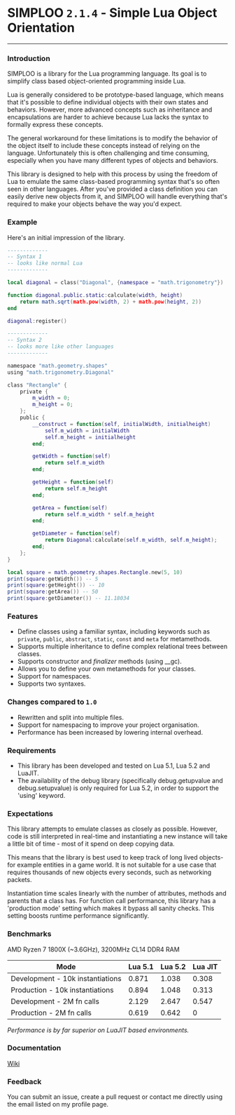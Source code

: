 # SIMPLOO `2.1.4` - Simple Lua Object Orientation
---

### Introduction
SIMPLOO is a library for the Lua programming language. Its goal is to simplify class based object-oriented programming inside Lua. 

Lua is generally considered to be prototype-based language, which means that it's possible to define individual objects with their own states and behaviors. However, more advanced concepts such as inheritance and encapsulations are harder to achieve because Lua lacks the syntax to formally express these concepts.

The general workaround for these limitations is to modify the behavior of the object itself to include these concepts instead of relying on the language. Unfortunately this is often challenging and time consuming, especially when you have many different types of objects and behaviors.

This library is designed to help with this process by using the freedom of Lua to emulate the same class-based programming syntax that's so often seen in other languages. After you've provided a class definition you can easily derive new objects from it, and SIMPLOO will handle everything that's required to make your objects behave the way you'd expect.

### Example

Here's an initial impression of the library.

```Lua
-------------
-- Syntax 1
-- looks like normal Lua
-------------

local diagonal = class("Diagonal", {namespace = "math.trigonometry"})

function diagonal.public.static:calculate(width, height)
    return math.sqrt(math.pow(width, 2) + math.pow(height, 2))
end

diagonal:register()

-------------
-- Syntax 2
-- looks more like other languages
-------------

namespace "math.geometry.shapes"
using "math.trigonometry.Diagonal"

class "Rectangle" {
    private {
        m_width = 0;
        m_height = 0;
    };
    public {
        __construct = function(self, initialWidth, initialheight)
            self.m_width = initialWidth
            self.m_height = initialheight
        end;

        getWidth = function(self)
            return self.m_width
        end;

        getHeight = function(self)
            return self.m_height
        end;

        getArea = function(self)
            return self.m_width * self.m_height
        end;

        getDiameter = function(self)
            return Diagonal:calculate(self.m_width, self.m_height);
        end;
    };
}

local square = math.geometry.shapes.Rectangle.new(5, 10)
print(square:getWidth()) -- 5
print(square:getHeight()) -- 10
print(square:getArea()) -- 50
print(square:getDiameter()) -- 11.18034
```

### Features

* Define classes using a familiar syntax, including keywords such as `private`, `public`, `abstract`, `static`, `const` and `meta` for metamethods.
* Supports multiple inheritance to define complex relational trees between classes.
* Supports constructor and *finalizer* methods (using __gc).
* Allows you to define your own metamethods for your classes.
* Support for namespaces.
* Supports two syntaxes.

### Changes compared to `1.0`
* Rewritten and split into multiple files.
* Support for namespacing to improve your project organisation.
* Performance has been increased by lowering internal overhead.

### Requirements
* This library has been developed and tested on Lua 5.1, Lua 5.2 and LuaJIT.
* The availability of the debug library (specifically debug.getupvalue and debug.setupvalue) is only required for Lua 5.2, in order to support the 'using' keyword. 

### Expectations
This library attempts to emulate classes as closely as possible. However, code is still interpreted in real-time and instantiating a new instance will take a little bit of time - most of it spend on deep copying data.

This means that the library is best used to keep track of long lived objects- for example entities in a game world. It is not suitable for a use case that requires thousands of new objects every seconds, such as networking packets.

Instantiation time scales linearly with the number of attributes, methods and parents that a class has. For function call performance, this library has a 'production mode' setting which makes it bypass all sanity checks. This setting boosts runtime performance significantly.

### Benchmarks 
AMD Ryzen 7 1800X (~3.6GHz), 3200MHz CL14 DDR4 RAM

Mode | Lua 5.1 | Lua 5.2 | Lua JIT
--- | --- | --- | ---
Development - 10k instantiations | 0.871 | 1.038 | 0.308
Production - 10k instantiations | 0.894 | 1.048 | 0.313
Development - 2M fn calls | 2.129 | 2.647 | 0.547
Production - 2M fn calls | 0.619 | 0.642 | 0

*Performance is by far superior on LuaJIT based environments.*

### Documentation

 [Wiki](https://github.com/maurits150/simploo/wiki)

### Feedback

You can submit an issue, create a pull request or contact me directly using the email listed on my profile page.
